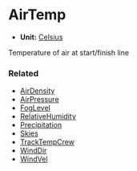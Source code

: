 # AirTemp <Badge text="float" />

- **Unit:** [Celsius](https://en.wikipedia.org/wiki/Celsius)

Temperature of air at start/finish line

### Related

- [AirDensity](airdensity.md)
- [AirPressure](airpressure.md)
- [FogLevel](foglevel.md)
- [RelativeHumidity](relativehumidity.md)
- [Precipitation](precipitation.md)
- [Skies](skies.md)
- [TrackTempCrew](tracktempcrew.md)
- [WindDir](winddir.md)
- [WindVel](windvel.md)
